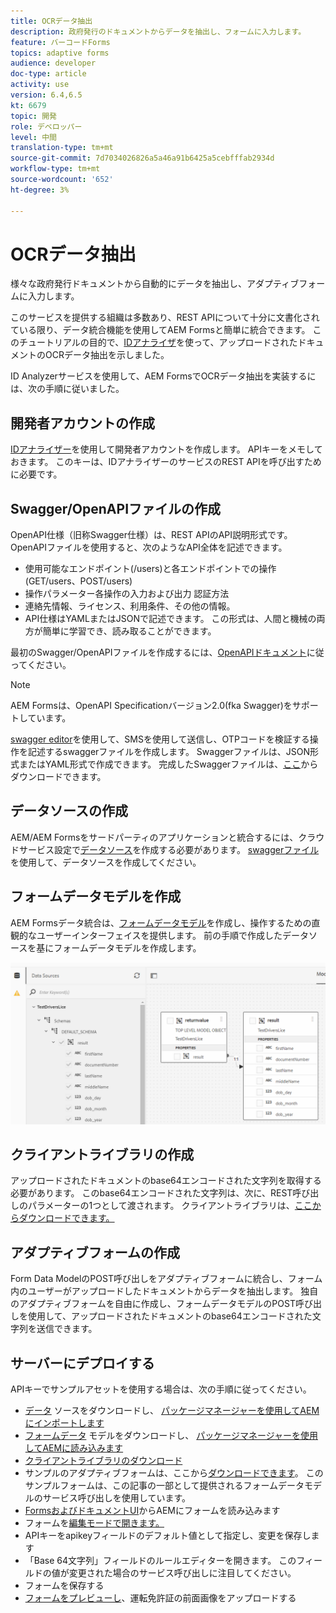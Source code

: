 ```yaml
---
title: OCRデータ抽出
description: 政府発行のドキュメントからデータを抽出し、フォームに入力します。
feature: バーコードForms
topics: adaptive forms
audience: developer
doc-type: article
activity: use
version: 6.4,6.5
kt: 6679
topic: 開発
role: デベロッパー
level: 中間
translation-type: tm+mt
source-git-commit: 7d7034026826a5a46a91b6425a5cebfffab2934d
workflow-type: tm+mt
source-wordcount: '652'
ht-degree: 3%

---
```




# OCRデータ抽出

様々な政府発行ドキュメントから自動的にデータを抽出し、アダプティブフォームに入力します。

このサービスを提供する組織は多数あり、REST APIについて十分に文書化されている限り、データ統合機能を使用してAEM Formsと簡単に統合できます。 このチュートリアルの目的で、[IDアナライザ](https://www.idanalyzer.com/)を使って、アップロードされたドキュメントのOCRデータ抽出を示しました。

ID Analyzerサービスを使用して、AEM FormsでOCRデータ抽出を実装するには、次の手順に従いました。

## 開発者アカウントの作成

[IDアナライザー](https://portal.idanalyzer.com/signin.html)を使用して開発者アカウントを作成します。 APIキーをメモしておきます。 このキーは、IDアナライザーのサービスのREST APIを呼び出すために必要です。

## Swagger/OpenAPIファイルの作成

OpenAPI仕様（旧称Swagger仕様）は、REST APIのAPI説明形式です。 OpenAPIファイルを使用すると、次のようなAPI全体を記述できます。

* 使用可能なエンドポイント(/users)と各エンドポイントでの操作(GET/users、POST/users)
* 操作パラメーター各操作の入力および出力
認証方法
* 連絡先情報、ライセンス、利用条件、その他の情報。
* API仕様はYAMLまたはJSONで記述できます。 この形式は、人間と機械の両方が簡単に学習でき、読み取ることができます。

最初のSwagger/OpenAPIファイルを作成するには、[OpenAPIドキュメント](https://swagger.io/docs/specification/2-0/basic-structure/)に従ってください。

>[!NOTE]
> AEM Formsは、OpenAPI Specificationバージョン2.0(fka Swagger)をサポートしています。

[swagger editor](https://editor.swagger.io/)を使用して、SMSを使用して送信し、OTPコードを検証する操作を記述するswaggerファイルを作成します。 Swaggerファイルは、JSON形式またはYAML形式で作成できます。 完成したSwaggerファイルは、[ここ](assets/drivers-license-swagger.zip)からダウンロードできます。

## データソースの作成

AEM/AEM Formsをサードパーティのアプリケーションと統合するには、クラウドサービス設定で[データソース](https://docs.adobe.com/content/help/en/experience-manager-learn/forms/ic-web-channel-tutorial/parttwo.html)を作成する必要があります。 [swaggerファイル](assets/drivers-license-swagger.zip)を使用して、データソースを作成してください。

## フォームデータモデルを作成

AEM Formsデータ統合は、[フォームデータモデル](https://docs.adobe.com/content/help/en/experience-manager-65/forms/form-data-model/create-form-data-models.html)を作成し、操作するための直観的なユーザーインターフェイスを提供します。 前の手順で作成したデータソースを基にフォームデータモデルを作成します。

![fdm](assets/test-dl-fdm.PNG)

## クライアントライブラリの作成

アップロードされたドキュメントのbase64エンコードされた文字列を取得する必要があります。 このbase64エンコードされた文字列は、次に、REST呼び出しのパラメーターの1つとして渡されます。
クライアントライブラリは、[ここからダウンロードできます。](assets/drivers-license-client-lib.zip)

## アダプティブフォームの作成

Form Data ModelのPOST呼び出しをアダプティブフォームに統合し、フォーム内のユーザーがアップロードしたドキュメントからデータを抽出します。 独自のアダプティブフォームを自由に作成し、フォームデータモデルのPOST呼び出しを使用して、アップロードされたドキュメントのbase64エンコードされた文字列を送信できます。

## サーバーにデプロイする

APIキーでサンプルアセットを使用する場合は、次の手順に従ってください。

* [データ](assets/drivers-license-source.zip) ソースをダウンロードし、 [パッケージマネージャーを使用してAEMにインポートします](http://localhost:4502/crx/packmgr/index.jsp)
* [フォームデータ](assets/drivers-license-fdm.zip) モデルをダウンロードし、 [パッケージマネージャーを使用してAEMに読み込みます](http://localhost:4502/crx/packmgr/index.jsp)
* [クライアントライブラリのダウンロード](assets/drivers-license-client-lib.zip)
* サンプルのアダプティブフォームは、ここから[ダウンロードできます](assets/adaptive-form-dl.zip)。 このサンプルフォームは、この記事の一部として提供されるフォームデータモデルのサービス呼び出しを使用しています。
* [FormsおよびドキュメントUI](http://localhost:4502/aem/forms.html/content/dam/formsanddocuments)からAEMにフォームを読み込みます
* フォームを[編集モードで開きます。](http://localhost:4502/editor.html/content/forms/af/driverslicenseandpassport.html)
* APIキーをapikeyフィールドのデフォルト値として指定し、変更を保存します
* 「Base 64文字列」フィールドのルールエディターを開きます。 このフィールドの値が変更された場合のサービス呼び出しに注目してください。
* フォームを保存する
* [フォームをプレビューし](http://localhost:4502/content/dam/formsanddocuments/driverslicenseandpassport/jcr:content?wcmmode=disabled)、運転免許証の前面画像をアップロードする


